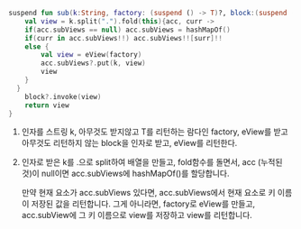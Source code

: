 ```kotlin
suspend fun sub(k:String, factory: (suspend () -> T)?, block:(suspend (eView<T>)->Unit)?):eView<T> {
    val view = k.split(".").fold(this){acc, curr -> 
    if(acc.subViews == null) acc.subViews = hashMapOf()
    if(curr in acc.subViews!!) acc.subViews!![surr]!!
    else {
        val view = eView(factory)
        acc.subViews?.put(k, view)
        view
    }
  }
    block?.invoke(view)
    return view
}

```

1. 인자를 스트링 k, 아무것도 받지않고 T를 리턴하는 람다인 factory, eView<T>를 받고 아무것도 리턴하지 않는 block을 인자로 받고, eView<T>를 리턴한다.

2. 인자로 받은 k를 .으로 split하여 배열을 만들고, fold함수를 돌면서, acc (누적된 것)이 null이면 acc.subViews에 hashMapOf()를 할당합니다.

   만약 현재 요소가 acc.subViews 있다면, acc.subViews에서 현재 요소로 키 이름이 저장된 값을 리턴합니다. 그게 아니라면,  factory로 eView를 만들고, acc.subView에 그 키 이름으로 view를 저장하고 view를 리턴합니다. 

